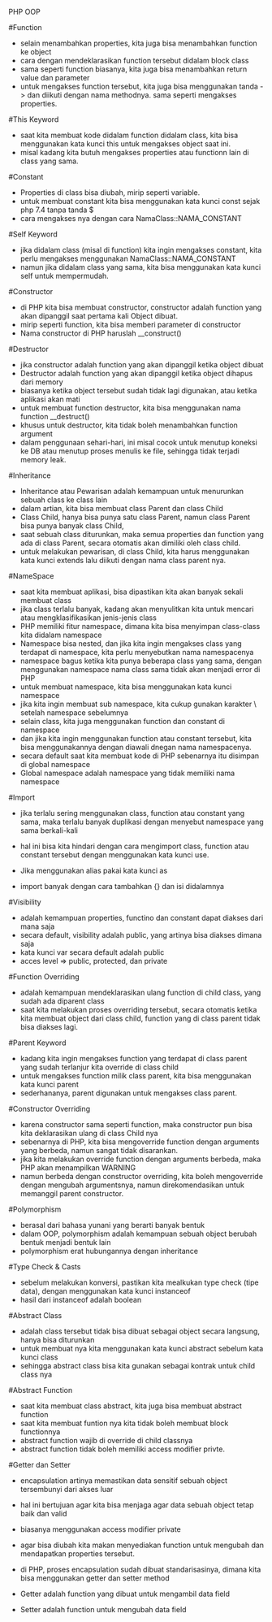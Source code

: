 PHP OOP

#Function
- selain menambahkan properties, kita juga bisa menambahkan function ke object
- cara dengan mendeklarasikan function tersebut didalam block class
- sama seperti function biasanya, kita juga bisa menambahkan return value dan parameter
-  untuk mengakses function tersebut, kita juga bisa menggunakan tanda -> dan diikuti dengan nama methodnya. sama seperti mengakses properties.

#This Keyword
- saat kita membuat kode didalam function didalam class, kita bisa menggunakan kata kunci this untuk mengakses object saat ini.
- misal kadang kita butuh mengakses properties atau functionn lain di class yang sama.

#Constant
- Properties di class bisa diubah, mirip seperti variable.
- untuk membuat constant kita bisa menggunakan kata kunci const sejak php 7.4 tanpa tanda $
- cara mengakses nya dengan cara
    NamaClass::NAMA_CONSTANT

#Self Keyword
-  jika didalam class (misal di function) kita ingin mengakses constant, kita perlu mengakses menggunakan NamaClass::NAMA_CONSTANT
- namun jika didalam class yang sama, kita bisa menggunakan kata kunci self untuk mempermudah.

#Constructor
- di PHP kita bisa membuat constructor, constructor adalah function yang akan dipanggil saat pertama kali Object dibuat.
- mirip seperti function, kita bisa memberi parameter di constructor
- Nama constructor di PHP haruslah __construct()

#Destructor
- jika constructor adalah function yang akan dipanggil ketika object dibuat
- Destructor adalah function yang akan dipanggil ketika object dihapus dari memory
- biasanya ketika object tersebut sudah tidak lagi digunakan, atau ketika aplikasi akan mati
- untuk membuat function destructor, kita bisa menggunakan nama function __destruct()
-  khusus untuk destructor, kita tidak boleh menambahkan function argument
- dalam penggunaan sehari-hari, ini misal cocok untuk menutup koneksi ke DB atau menutup proses menulis ke file, sehingga tidak terjadi memory leak.


#Inheritance
- Inheritance atau Pewarisan adalah kemampuan untuk menurunkan sebuah class ke class lain
- dalam artian, kita bisa membuat class Parent dan class Child
- Class Child, hanya bisa punya satu class Parent, namun class Parent bisa punya banyak class Child,
- saat sebuah class diturunkan, maka semua properties dan function yang ada di class Parent, secara otomatis akan dimiliki oleh class child.
- untuk melakukan pewarisan, di class Child, kita harus menggunakan kata kunci extends lalu diikuti dengan nama class parent nya.

#NameSpace
- saat kita membuat aplikasi, bisa dipastikan kita akan banyak sekali membuat class
- jika class terlalu banyak, kadang akan menyulitkan kita untuk mencari atau mengklasifikasikan jenis-jenis class
- PHP memiliki fitur namespace, dimana kita bisa menyimpan class-class kita didalam namespace
- Namespace bisa nested, dan jika kita ingin mengakses class yang terdapat di namespace, kita perlu menyebutkan nama namespacenya
- namespace bagus ketika kita punya beberapa class yang sama, dengan menggunakan namespace nama class sama tidak akan menjadi error di PHP
- untuk membuat namespace, kita bisa menggunakan kata kunci namespace
- jika kita ingin membuat sub namespace, kita cukup gunakan karakter \ setelah namespace sebelumnya
- selain class, kita juga menggunakan function dan constant di namespace
- dan jika kita ingin menggunakan function atau constant tersebut, kita bisa menggunakannya dengan diawali dnegan nama namespacenya.
- secara default saat kita membuat kode di PHP sebenarnya itu disimpan di global namespace
- Global namespace adalah namespace yang tidak memiliki nama namespace


#Import
- jika terlalu sering menggunakan class, function atau constant yang sama, maka terlalu banyak duplikasi dengan menyebut namespace yang sama berkali-kali
- hal ini bisa kita hindari dengan cara mengimport class, function atau constant tersebut dengan menggunakan kata kunci use.

- Jika menggunakan alias pakai kata kunci as
- import banyak dengan cara tambahkan {} dan isi didalamnya


#Visibility
- adalah kemampuan properties, functino dan constant dapat diakses dari mana saja
- secara default, visibility adalah public, yang artinya bisa diakses dimana saja
- kata kunci var secara default adalah public
- acces level => public, protected, dan private


#Function Overriding
- adalah kemampuan mendeklarasikan ulang function di child class, yang sudah ada diparent class
- saat kita melakukan proses overriding tersebut, secara otomatis ketika kita membuat object dari class child, function yang di class parent tidak bisa diakses lagi.


#Parent Keyword
- kadang kita ingin mengakses function yang terdapat di class parent yang sudah terlanjur kita override di class child
- untuk mengakses function milik class parent, kita bisa menggunakan kata kunci parent 
- sederhananya, parent digunakan untuk mengakses class parent.

#Constructor Overriding
- karena constructor sama seperti function, maka constructor pun bisa kita deklarasikan ulang di class Child nya
- sebenarnya di PHP, kita bisa mengoverride function dengan arguments yang berbeda, namun sangat tidak disarankan.
- jika kita melakukan override function dengan arguments berbeda, maka PHP akan menampilkan WARNING
- namun berbeda dengan constructor overriding, kita boleh mengoverride dengan mengubah argumentsnya, namun direkomendasikan untuk memanggil parent constructor.


#Polymorphism
- berasal dari bahasa yunani yang berarti banyak bentuk
- dalam OOP, polymorphism adalah kemampuan sebuah object berubah bentuk menjadi bentuk lain
- polymorphism erat hubungannya dengan inheritance


#Type Check & Casts
- sebelum melakukan konversi, pastikan kita mealkukan type check (tipe data), dengan menggunakan kata kunci instanceof
- hasil dari instanceof adalah boolean


#Abstract Class
- adalah class tersebut tidak bisa dibuat sebagai object secara langsung, hanya bisa diturunkan
- untuk membuat nya kita menggunakan kata kunci abstract sebelum kata kunci class
- sehingga abstract class bisa kita gunakan sebagai kontrak untuk child class nya

#Abstract Function
- saat kita membuat class abstract, kita juga bisa membuat abstract function
- saat kita membuat funtion nya kita tidak boleh membuat block functionnya
- abstract function wajib di override di child classnya
- abstract function tidak boleh memiliki access modifier privte.



#Getter dan Setter
- encapsulation artinya memastikan data sensitif sebuah object tersembunyi dari akses luar
- hal ini bertujuan agar kita bisa menjaga agar data sebuah object tetap baik dan valid
- biasanya menggunakan access modifier private
- agar bisa diubah kita makan menyediakan function untuk mengubah dan mendapatkan properties tersebut.

- di PHP, proses encapsulation sudah dibuat standarisasinya, dimana kita bisa menggunakan getter dan setter method
- Getter adalah function yang dibuat untuk mengambil data field
-  Setter adalah function untuk mengubah data field
